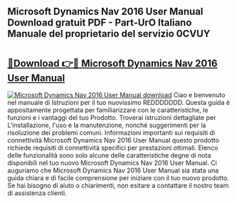 ## Microsoft Dynamics Nav 2016 User Manual Download gratuit PDF - Part-UrO Italiano Manuale del proprietario del servizio 0CVUY

# <h2><a href="http://dfbpdr.blite.top/?on=Microsoft+Dynamics+Nav+2016+User+Manual">🔗Download 👉🔴 Microsoft Dynamics Nav 2016 User Manual</a></h2>

[![Microsoft Dynamics Nav 2016 User Manual download](https://i.imgur.com/lujVjoI.png)](http://dfbpdr.blite.top/?on=Microsoft+Dynamics+Nav+2016+User+Manual)
Ciao e benvenuto nel manuale di Istruzioni per il tuo nuovissimo REDDDDDDD. Questa guida è appositamente progettata per familiarizzare con le caratteristiche, le funzioni e i vantaggi del tuo Prodotto. Troverai istruzioni dettagliate per L'installazione, l'uso e la manutenzione, nonché suggerimenti per la risoluzione dei problemi comuni. Informazioni importanti sui requisiti di connettività Microsoft Dynamics Nav 2016 User Manual questo prodotto richiede requisiti di connettività specifici per prestazioni ottimali. Elenco delle funzionalità sono solo alcune delle caratteristiche degne di nota disponibili nel tuo nuovo Microsoft Dynamics Nav 2016 User Manual. Ci auguriamo che Microsoft Dynamics Nav 2016 User Manual sia stata una guida chiara e di facile comprensione per iniziare con il tuo nuovo prodotto. Se hai bisogno di aiuto o chiarimenti, non esitare a contattare il nostro team di assistenza clienti.

